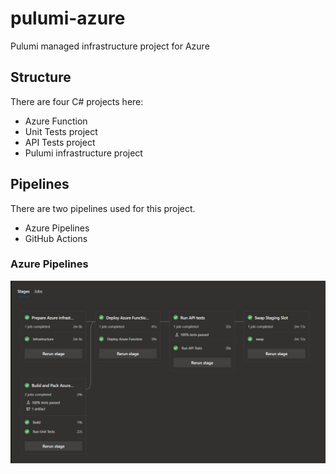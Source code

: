 # pulumi-azure
Pulumi managed infrastructure project for Azure

## Structure

There are four C# projects here:

* Azure Function
* Unit Tests project
* API Tests project
* Pulumi infrastructure project


## Pipelines

There are two pipelines used for this project.

* Azure Pipelines
* GitHub Actions

### Azure Pipelines

![Pipeline](docs/pipeline.png)